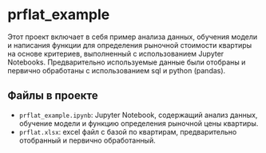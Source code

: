 # prflat_example
Этот проект включает в себя пример анализа данных, обучения модели и написания функции для определения рыночной стоимости квартиры на основе критериев, выполненный с использованием Jupyter Notebooks. Предварительно используемые данные были отобраны и первично обработаны с использованием sql и python (pandas).

 ## Файлы в проекте

 - `prflat_example.ipynb`: Jupyter Notebook, содержащий анализ данных, обучение модели и функцию определения рыночной цены квартиры.
 - `prflat.xlsx`: excel файл с базой по квартирам, предварительно отобранный и первично обработанный.
